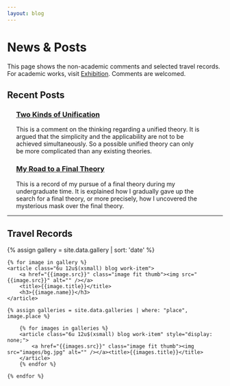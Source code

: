 ```yaml
---
layout: blog
---
```


# News & Posts

<div class="top">
<p>This page shows the non-academic comments and selected travel records. For academic works, visit <a href="Exhibition">Exhibition</a>. Comments are welcomed.</p>
</div>

## Recent Posts

<div class="row">
<!-- Report on U(1) Gauge Field Theory -->
<div class="list row">
<article class="6u 12u$(xsmall) work-item" style="margin: 0 0 0 1.5em; width: 85%">
<span>
<a href="{{ site.url }}/Two-Unification">
  <h3>Two Kinds of Unification</h3></a>
<p style="font-size: 1em">This is a comment on the thinking regarding a unified theory. It is argued that the simplicity and the applicability are not to be achieved simultaneously. So a possible unified theory can only be more complicated than any existing theories.</p>
</span>
</article>
</div>
<!-- Report on U(1) Gauge Field Theory -->
<div class="list row">
<article class="6u 12u$(xsmall) work-item" style="margin: 0 0 0 1.5em; width: 85%">
<span>
<a href="{{ site.url }}/Road-Final-Theory">
  <h3>My Road to a Final Theory</h3></a>
<p style="font-size: 1em">This is a record of my pursue of a final theory during my undergraduate time. It is explained how I gradually gave up the search for a final theory, or more precisely, how I uncovered the mysterious mask over the final theory.</p>
</span>
</article>
</div>
</div>

--------------------------------

## Travel Records

<div class="blog row">

{% assign gallery = site.data.gallery | sort: 'date' %}

	{% for image in gallery %}
	<article class="6u 12u$(xsmall) blog work-item">
		<a href="{{image.src}}" class="image fit thumb"><img src="{{image.src}}" alt="" /></a>
		<title>{{image.title}}</title>
		<h3>{{image.name}}</h3>
	</article>

	{% assign galleries = site.data.galleries | where: "place", image.place %}

		{% for images in galleries %}
		<article class="6u 12u$(xsmall) blog work-item" style="display: none;">
			<a href="{{images.src}}" class="image fit thumb"><img src="images/bg.jpg" alt="" /></a><title>{{images.title}}</title>
		</article>
		{% endfor %}

	{% endfor %}

</div>
<!--
<ul class="actions">
	<li><a href="#" class="button">Full Portfolio</a></li>
</ul>
-->